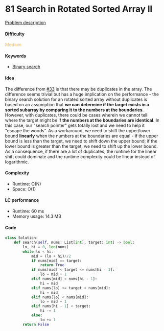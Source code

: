 81 Search in Rotated Sorted Array II
=======================
[Problem description](https://leetcode.com/problems/search-in-rotated-sorted-array-ii/)

#### Difficulty
<span style="color:#FABC60">Medium</span>

#### Keywords
- [Binary search](../categories/binary_search.md)

#### Idea
The difference from [#33](33.md) is that there may be duplicates in the array.  The difference seems trivial but has a huge implication on the performance - the binary search solution for an rotated sorted array without duplicates is based on an assumption that **we can determine if the target exists in a sorted subarray by comparing it to the numbers at the boundaries**. However, with duplicates, there could be cases wherein we cannot tell where the target might be if **the numbers at the boundaries are identical**.  In this case, our "search pointer" gets totally lost and we need to help it "escape the woods". As a workaround, we need to shift the upper/lower bound **linearly** when the numbers at the boundaries are equal - if the upper bound is less than the target, we need to shift down the upper bound; if the lower bound is greater than the target, we need to shift up the lower bound. As a consequence, if there are a lot of duplicates, the runtime for the linear shift could dominate and the runtime complexity could be linear instead of logarithmic. 
 


#### Complexity
- Runtime: O(N)
- Space: O(1)
  
#### LC performance
- Runtime: 60 ms
- Memory usage: 14.3 MB

#### Code
```python
class Solution:
    def search(self, nums: List[int], target: int) -> bool:
        lo, hi = 0, len(nums)
        while lo < hi:
            mid = (lo + hi)//2
            if nums[mid] == target:
                return True
            if nums[mid] < target <= nums[hi - 1]:
                lo = mid + 1
            elif nums[mid] < nums[hi - 1]:
                hi = mid
            elif nums[lo] <= target < nums[mid]:
                hi = mid
            elif nums[lo] < nums[mid]:
                lo = mid + 1
            elif nums[hi - 1] < target:
                hi -= 1
            else:
                lo += 1
        return False
```